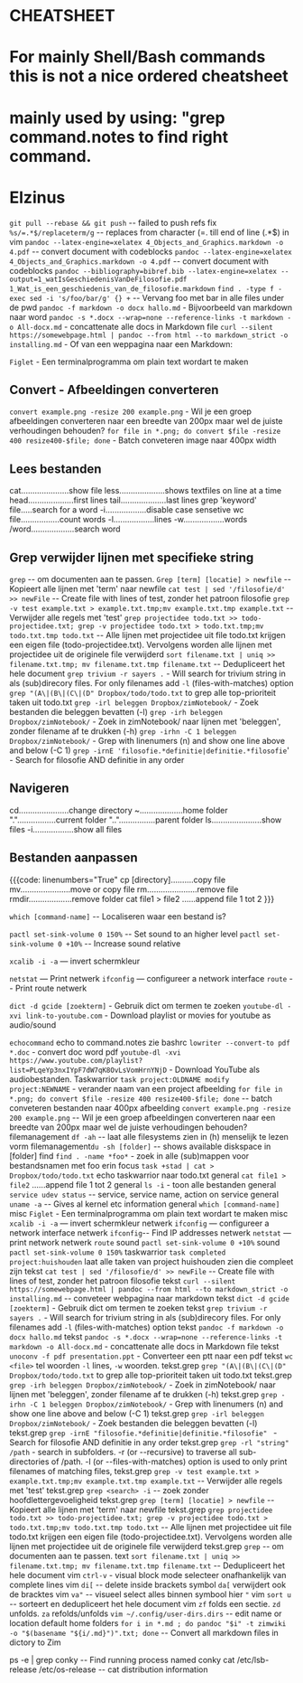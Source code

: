 # CHEATSHEET
#   For mainly Shell/Bash commands this is not a nice ordered cheatsheet
#   mainly used by using: "grep <search> command.notes to find right command.
# Elzinus

``git pull --rebase && git push`` -- failed to push refs fix
``%s/=.*$/replaceterm/g`` -- replaces from character (=. till end of line (.*$) in vim
``pandoc --latex-engine=xelatex 4_Objects_and_Graphics.markdown -o 4.pdf`` -- convert document with codeblocks
``pandoc --latex-engine=xelatex 4_Objects_and_Graphics.markdown -o 4.pdf`` -- convert document with codeblocks
``pandoc --bibliography=bibref.bib --latex-engine=xelatex --output=1_watIsGeschiedenisVanDeFilosofie.pdf 1_Wat_is_een_geschiedenis_van_de_filosofie.markdown``
``find . -type f -exec sed -i 's/foo/bar/g' {} +`` -- Vervang foo met bar in alle files under de pwd
``pandoc -f markdown -o docx hallo.md`` - Bijvoorbeeld van markdown naar word
``pandoc -s *.docx --wrap=none --reference-links -t markdown -o All-docx.md`` - concattenate alle docs in Markdown file
``curl --silent https://somewebpage.html | pandoc --from html --to markdown_strict -o installing.md`` - Of van een weppagina naar een Markdown:

``Figlet`` - Een terminalprogramma om plain text wordart te maken


## Convert - Afbeeldingen converteren
``convert example.png -resize 200 example.png`` - Wil je een groep afbeeldingen converteren naar een breedte van 200px maar wel de juiste verhoudingen behouden?
``for file in *.png; do convert $file -resize 400 resize400-$file; done`` - Batch conveteren image naar 400px width


## Lees bestanden
cat.....................show file
less....................shows textfiles on line at a time
head....................first lines
tail....................last lines
grep 'keyword' file.....search for a word
	-i..................disable case sensetive
wc file.................count words
	-l..................lines
	-w..................words
/word...................search word


## Grep verwijder lijnen met specifieke string
``grep`` -- om documenten aan te passen.
``Grep [term] [locatie] > newfile`` -- Kopieert alle lijnen met 'term' naar newfile
``cat test | sed '/filosofie/d' >> newFile`` -- Create file with lines of test, zonder het patroon filosofie
``grep -v test example.txt > example.txt.tmp;mv example.txt.tmp example.txt`` -- Verwijder alle regels met 'test'
``grep projectidee todo.txt >> todo-projectidee.txt; grep -v projectidee todo.txt > todo.txt.tmp;mv todo.txt.tmp todo.txt`` -- Alle lijnen met projectidee uit file todo.txt krijgen een eigen file (todo-projectidee.txt). Vervolgens worden alle lijnen met projectidee uit de originele file verwijderd
``sort filename.txt | uniq >> filename.txt.tmp; mv filename.txt.tmp filename.txt`` -- Dedupliceert het hele document
``grep trivium -r sayers .`` - Will search for trivium string in als (sub)direcory files. For only filenames add ``-l`` (files-with-matches) option
``grep "(A\|(B\|(C\|(D" Dropbox/todo/todo.txt`` to grep alle top-prioriteit taken uit todo.txt
``grep -irl beleggen Dropbox/zimNotebook/`` - Zoek bestanden die beleggen bevatten (-l)
``grep -irh beleggen Dropbox/zimNotebook/`` - Zoek in zimNotebook/ naar lijnen met 'beleggen', zonder filename af te drukken (-h)
``grep -irhn -C 1 beleggen Dropbox/zimNotebook/`` - Grep with linenumers (n) and show one line above and below (-C 1)
``grep -irnE 'filosofie.*definitie|definitie.*filosofie``' - Search for filosofie AND definitie in any order

## Navigeren
cd......................change directory
	~...................home folder
	".".................current folder
	".."................parent folder
ls......................show files
	-i..................show all files


## Bestanden aanpassen
{{{code: linenumbers="True"
cp [directory]..........copy file
mv......................move or copy file
rm......................remove file
rmdir...................remove folder
cat file1 > file2 ......append file 1 tot 2
}}}


``which [command-name]`` -- Localiseren waar een bestand is?


``pactl set-sink-volume 0 150%`` -- Set sound to an higher level
``pactl set-sink-volume 0 +10%`` -- Increase sound relative

``xcalib -i -a`` — invert schermkleur

``netstat`` — Print netwerk
``ifconfig`` — configureer a network interface
``route`` -- Print route netwerk


``dict -d gcide [zoekterm]`` - Gebruik dict om termen te zoeken
``youtube-dl -xvi link-to-youtube.com`` - Download playlist or movies for youtube as audio/sound

``echocommand`` echo to command.notes zie bashrc
``lowriter --convert-to pdf *.doc`` - convert doc word pdf
``youtube-dl -xvi https://www.youtube.com/playlist?list=PLqeYp3nxIYpF7dW7qK8OvLsVomHrnYNjD`` - Download YouTube als audiobestanden.
Taskwarrior ``task project:OLDNAME modify project:NEWNAME`` - verander naam van een project
afbeelding  ``for file in *.png; do convert $file -resize 400 resize400-$file; done`` -- batch conveteren bestanden naar 400px
afbeelding ``convert example.png -resize 200 example.png`` -- Wil je een groep afbeeldingen converteren naar een breedte van 200px maar wel de juiste verhoudingen behouden?
filemanagement ``df -ah`` -- laat alle filesystems zien in (h) menselijk te lezen vorm
filemanagement``du -sh [folder]`` -- shows available diskspace in [folder]
find ``find . -name *foo*`` - zoek in alle (sub)mappen voor bestandsnamen met foo erin
focus ``task +stad | cat > Dropbox/todo/todo.txt`` echo taskwarrior naar todo.txt
general ``cat file1 > file2`` ......append file 1 tot 2
general ``ls -i`` - toon alle bestanden
general ``service udev status`` -- service, service name, action on service
general ``uname -a`` -- Gives al kernel etc information
general ``which [command-name]``
misc ``Figlet`` - Een terminalprogramma om plain text wordart te maken
misc ``xcalib -i -a`` — invert schermkleur
netwerk ``ifconfig`` — configureer a network interface
netwerk ``ifconfig``-- Find IP addresses
netwerk ``netstat`` — print network
netwerk ``route``
sound ``pactl set-sink-volume 0 +10%``
sound ``pactl set-sink-volume 0 150%``
taskwarrior ``task completed project:huishouden`` laat alle taken van project huishouden zien die compleet zijn
tekst ``cat test | sed '/filosofie/d' >> newFile`` -- Create file with lines of test, zonder het patroon filosofie
tekst ``curl --silent https://somewebpage.html | pandoc --from html --to markdown_strict -o installing.md`` -- conveteer webpagina naar markdown
tekst ``dict -d gcide [zoekterm]`` - Gebruik dict om termen te zoeken
tekst ``grep trivium -r sayers .`` - Will search for trivium string in als (sub)direcory files. For only filenames add ``-l`` (files-with-matches) option
tekst ``pandoc -f markdown -o docx hallo.md``
tekst ``pandoc -s *.docx --wrap=none --reference-links -t markdown -o All-docx.md`` - concattenate alle docs in Markdown file
tekst ``unoconv -f pdf presentation.ppt`` - Converteer een ptt naar een pdf
tekst ``wc <file>`` tel woorden ``-l`` lines, ``-w`` woorden.
tekst.grep ``grep "(A\|(B\|(C\|(D" Dropbox/todo/todo.txt`` to grep alle top-prioriteit taken uit todo.txt
tekst.grep ``grep -irh beleggen Dropbox/zimNotebook/`` - Zoek in zimNotebook/ naar lijnen met 'beleggen', zonder filename af te drukken (-h)
tekst.grep ``grep -irhn -C 1 beleggen Dropbox/zimNotebook/`` - Grep with linenumers (n) and show one line above and below (-C 1)
tekst.grep ``grep -irl beleggen Dropbox/zimNotebook/`` - Zoek bestanden die beleggen bevatten (-l)
tekst.grep ``grep -irnE "filosofie.*definitie|definitie.*filosofie" `` - Search for filosofie AND definitie in any order
tekst.grep ``grep -rl "string" /path`` - search in subfolders. -r (or --recursive) to traverse all sub-directories of /path.  -l (or --files-with-matches) option is used to only print filenames of matching files,
tekst.grep ``grep -v test example.txt > example.txt.tmp;mv example.txt.tmp example.txt`` -- Verwijder alle regels met 'test'
tekst.grep ``grep <search> -i`` -- zoek zonder hoofdlettergevoeligheid
tekst.grep ``grep [term] [locatie] > newfile`` -- Kopieert alle lijnen met 'term' naar newfile
tekst.grep ``grep projectidee todo.txt >> todo-projectidee.txt; grep -v projectidee todo.txt > todo.txt.tmp;mv todo.txt.tmp todo.txt`` -- Alle lijnen met projectidee uit file todo.txt krijgen een eigen file (todo-projectidee.txt). Vervolgens worden alle lijnen met projectidee uit de originele file verwijderd
tekst.grep ``grep`` -- om documenten aan te passen.
text ``sort filename.txt | uniq >> filename.txt.tmp; mv filename.txt.tmp filename.txt`` -- Dedupliceert het hele document
vim ``ctrl-v`` - visual block mode selecteer onafhankelijk van complete lines
vim ``di[`` -- delete inside brackets symbol ``da[`` verwijdert ook de bracktes
vim ``va"`` -- visueel select alles binnen symbool hier ``"``
vim ``sort u`` -- sorteert en dedupliceert het hele document
vim ``zf`` folds een sectie. ``zd`` unfolds. ``za`` refolds/unfolds
``vim ~/.config/user-dirs.dirs`` -- edit name or location default home folders
``for i in *.md ; do pandoc "$i" -t zimwiki -o "$(basename "${i/.md}")".txt; done`` -- Convert all markdown files in dictory to Zim

ps -e | grep conky -- Find running process named conky
cat /etc/lsb-release /etc/os-release -- cat distribution information
